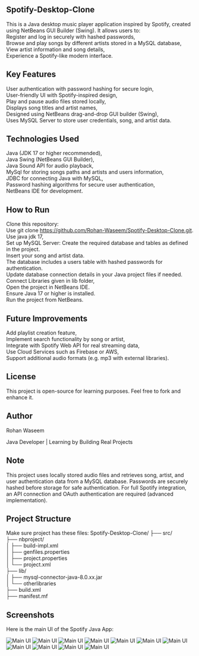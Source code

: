 ## Spotify-Desktop-Clone
This is a Java desktop music player application inspired by Spotify, created using NetBeans GUI Builder (Swing). It allows users to:  
Register and log in securely with hashed passwords,  
Browse and play songs by different artists stored in a MySQL database,  
View artist information and song details,  
Experience a Spotify-like modern interface.

## Key Features
User authentication with password hashing for secure login,  
User-friendly UI with Spotify-inspired design,  
Play and pause audio files stored locally,  
Displays song titles and artist names,  
Designed using NetBeans drag-and-drop GUI builder (Swing),  
Uses MySQL Server to store user credentials, song, and artist data.

## Technologies Used
Java (JDK 17 or higher recommended),  
Java Swing (NetBeans GUI Builder),  
Java Sound API for audio playback,  
MySql for storing songs paths and artists and users information,  
JDBC for connecting Java with MySQL,  
Password hashing algorithms for secure user authentication,  
NetBeans IDE for development.

## How to Run
Clone this repository:  
Use git clone https://github.com/Rohan-Waseem/Spotify-Desktop-Clone.git.  
Use java jdk 17,  
Set up MySQL Server: Create the required database and tables as defined in the project.  
Insert your song and artist data.  
The database includes a users table with hashed passwords for authentication.  
Update database connection details in your Java project files if needed.  
Connect Libraries given in lib folder,  
Open the project in NetBeans IDE.  
Ensure Java 17 or higher is installed.  
Run the project from NetBeans.  

## Future Improvements
Add playlist creation feature,  
Implement search functionality by song or artist,  
Integrate with Spotify Web API for real streaming data,    
Use Cloud Services such as Firebase or AWS,  
Support additional audio formats (e.g. mp3 with external libraries).

## License
This project is open-source for learning purposes. Feel free to fork and enhance it.

## Author
Rohan Waseem

Java Developer | Learning by Building Real Projects

## Note
This project uses locally stored audio files and retrieves song, artist, and user authentication data from a MySQL database. Passwords are securely hashed before storage for safe authentication. For full Spotify integration, an API connection and OAuth authentication are required (advanced implementation).
## Project Structure
Make sure project has these files:
Spotify-Desktop-Clone/
├── src/  
├── nbproject/  
│   ├── build-impl.xml  
│   ├── genfiles.properties  
│   ├── project.properties  
│   └── project.xml  
├── lib/  
│   ├── mysql-connector-java-8.0.xx.jar  
│   └── otherlibraries  
├── build.xml  
├── manifest.mf  

## Screenshots

Here is the main UI of the Spotify Java App:

![Main UI](screenshots/1.png)
![Main UI](screenshots/2.png)
![Main UI](screenshots/3.png)
![Main UI](screenshots/4.png)
![Main UI](screenshots/5.png)
![Main UI](screenshots/6.png)
![Main UI](screenshots/7.png)
![Main UI](screenshots/8.png)
![Main UI](screenshots/9.png)
![Main UI](screenshots/10.png)
![Main UI](screenshots/11.png)
